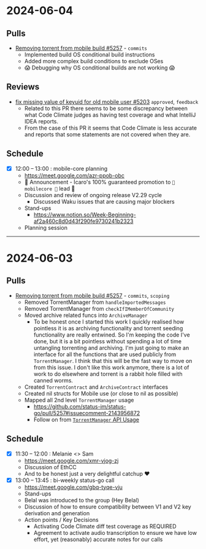 # 2024-06-04

## Pulls

- [Removing torrent from mobile build #5257](https://github.com/status-im/status-go/pull/5257) - `commits`
  - Implemented build OS conditional build instructions
  - Added more complex build conditions to exclude OSes
  - 😱 Debugging why OS conditional builds are not working 😱

## Reviews

- [fix missing value of keyuid for old mobile user #5203](https://github.com/status-im/status-go/pull/5203) `approved`, `feedback`
  - Related to this PR there seems to be some discrepancy between what Code Climate judges as having test coverage and what IntelliJ IDEA reports.
  - From the case of this PR it seems that Code Climate is less accurate and reports that some statements are not covered when they are.

## Schedule

- [x] 12:00 – 13:00 : mobile-core planning
  - https://meet.google.com/azr-ppob-obc
  - 🎉 Announcement - Ícaro's 100% guaranteed promotion to `🤘 mobilecore 🤘` lead 🎉
  - Discussion and review of ongoing release V2.29 cycle
    - Discussed Waku issues that are causing major blockers
  - Stand-ups
    - https://www.notion.so/Week-Beginning-af2a460c8d0d43f290fe9730241b2323
  - Planning session

---

# 2024-06-03

## Pulls

- [Removing torrent from mobile build #5257](https://github.com/status-im/status-go/pull/5257) - `commits`, `scoping`
  - Removed TorrentManager from `handleImportedMessages`
  - Removed TorrentManager from `checkIfIMemberOfCommunity`
  - Moved archive related funcs into `ArchiveManager`
    - To be honest once I started this work I quickly realised how pointless it is as archiving functionality and torrent seeding functionality are really entwined. So I'm keeping the code I've done, but it is a bit pointless without spending a lot of time untangling torrenting and archiving. I'm just going to make an interface for all the functions that are used publicly from `TorrentManager`. I think that this will be the fast way to move on from this issue. I don't like this work anymore, there is a lot of work to do elsewhere and torrent is a rabbit hole filled with canned worms.
  - Created `TorrentContract` and `ArchiveContract` interfaces
  - Created nil structs for Mobile use (or close to nil as possible)
  - Mapped all 2nd level `TorrentManager` usage
    - https://github.com/status-im/status-go/pull/5257#issuecomment-2143956872
    - Follow on from [`TorrentManager` API Usage](https://github.com/status-im/status-go/pull/5257#issuecomment-2142881649)

## Schedule

- [x] 11:30 – 12:00 : Melanie <> Sam
  - https://meet.google.com/xmr-vjog-zj
  - Discussion of EthCC
  - And to be honest just a very delightful catchup ❤️
- [x] 13:00 – 13:45 : bi-weekly status-go call
  - https://meet.google.com/gbq-tyqe-vju
  - Stand-ups
  - Belal was introduced to the group (Hey Belal)
  - Discussion of how to ensure compatibility between V1 and V2 key derivation and generation
  - Action points / Key Decisions
    - Activating Code Climate diff test coverage as REQUIRED
    - Agreement to activate audio transcription to ensure we have low effort, yet (reasonably) accurate notes for our calls
